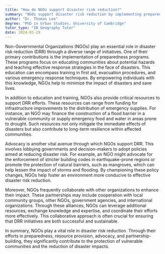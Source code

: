 ```yaml
---
title: "How do NGOs support disaster risk reduction?"
summary: "NGOs support disaster risk reduction by implementing preparedness programmes, providing resources, and advocating for policy changes."
author: "Dr. Thomas Lee"
degree: "PhD in Urban Studies, University of Cambridge"
tutor_type: "IB Geography Tutor"
date: 2024-01-29
---
```


Non-Governmental Organizations (NGOs) play an essential role in disaster risk reduction (DRR) through a diverse range of initiatives. One of their primary contributions is the implementation of preparedness programs. These programs focus on educating communities about potential hazards and teaching effective response strategies in the face of disasters. This education can encompass training in first aid, evacuation procedures, and various emergency response techniques. By empowering individuals with this knowledge, NGOs help to minimize the impact of disasters and save lives.

In addition to education and training, NGOs also provide critical resources to support DRR efforts. These resources can range from funding for infrastructure improvements to the distribution of emergency supplies. For instance, an NGO may finance the construction of a flood barrier in a vulnerable community or supply emergency food and water in areas prone to drought. Such resources not only mitigate the immediate effects of disasters but also contribute to long-term resilience within affected communities.

Advocacy is another vital avenue through which NGOs support DRR. This involves lobbying governments and decision-makers to adopt policies aimed at reducing disaster risk. For example, an NGO might advocate for the enforcement of stricter building codes in earthquake-prone regions or promote the protection of natural barriers, such as mangroves, which can help lessen the impact of storms and flooding. By championing these policy changes, NGOs help foster an environment more conducive to effective disaster risk reduction.

Moreover, NGOs frequently collaborate with other organizations to enhance their impact. These partnerships may include cooperation with local community groups, other NGOs, government agencies, and international organizations. Through these alliances, NGOs can leverage additional resources, exchange knowledge and expertise, and coordinate their efforts more effectively. This collaborative approach is often crucial for ensuring that DRR initiatives are both successful and sustainable.

In summary, NGOs play a vital role in disaster risk reduction. Through their efforts in preparedness, resource provision, advocacy, and partnership-building, they significantly contribute to the protection of vulnerable communities and the reduction of disaster impacts.
    